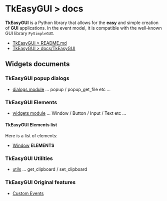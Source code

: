 # TkEasyGUI > docs

**TkEasyGUI** is a Python library that allows for the **easy** and simple creation of **GUI** applications.
In the event model, it is compatible with the well-known GUI library `PySimpleGUI`.

- [TkEasyGUI > README.md](https://github.com/kujirahand/tkeasygui-python/blob/main/README.md)
- [TkEasyGUI > docs/TkEasyGUI](https://github.com/kujirahand/tkeasygui-python/blob/main/docs/TkEasyGUI/index.md)

## Widgets documents

### TkEasyGUI popup dialogs

- [dialogs module](/docs/TkEasyGUI/dialogs-py.md) ... popup / popup_get_file etc ...

### TkEasyGUI Elements

- [widgets module](/docs/TkEasyGUI/widgets-py.md) ... Window / Button / Input / Text etc ...

#### TkEasyGUI Elements list

Here is a list of elements:

- [Window](/docs/TkEasyGUI/widgets-py.md#Window)
__ELEMENTS__

### TkEasyGUI Utilities

- [utils](/docs/TkEasyGUI/utils-py.md) ... get_clipboard / set_clipboard

### TkEasyGUI Original features

- [Custom Events](/docs/custom_events.md)

